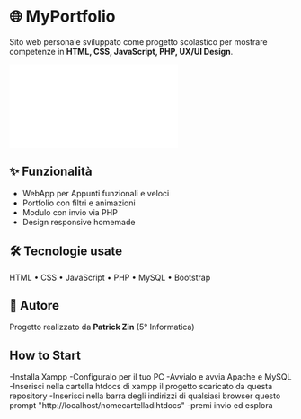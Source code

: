 # 🌐 MyPortfolio 

Sito web personale sviluppato come progetto scolastico per mostrare competenze in **HTML, CSS, JavaScript, PHP, UX/UI Design**.  

![Homepage](index.php)

## ✨ Funzionalità
- WebApp per Appunti funzionali e veloci
- Portfolio con filtri e animazioni
- Modulo con invio via PHP
- Design responsive homemade

## 🛠️ Tecnologie usate
HTML • CSS • JavaScript • PHP • MySQL • Bootstrap

## 👤 Autore
Progetto realizzato da **Patrick Zin** (5° Informatica)

## How to Start
-Installa Xampp
-Configuralo per il tuo PC
-Avvialo e avvia Apache e MySQL
-Inserisci nella cartella htdocs di xampp il progetto scaricato da questa repository
-Inserisci nella barra degli indirizzi di qualsiasi browser questo prompt "http://localhost/nomecartelladihtdocs"
-premi invio ed esplora

